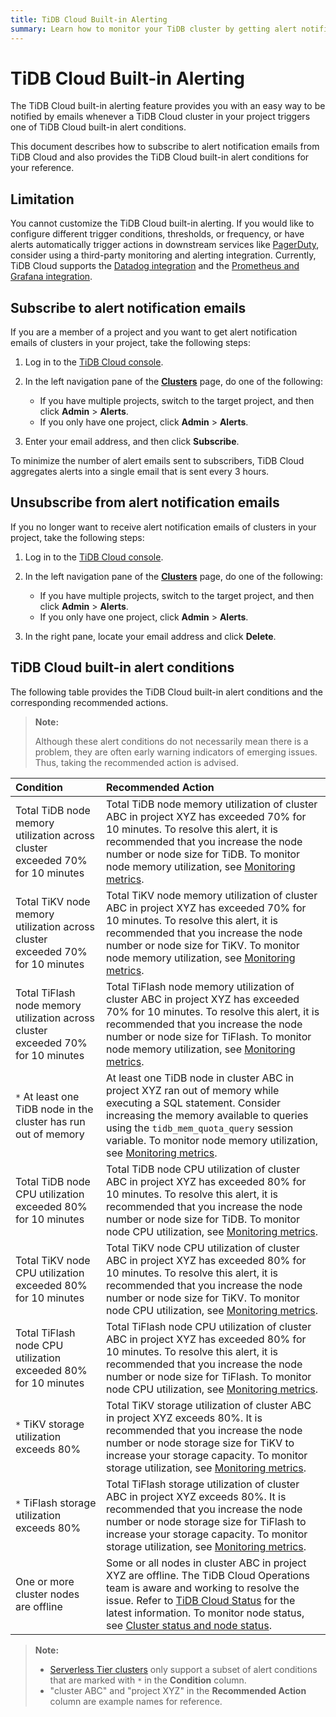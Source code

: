 ```yaml
---
title: TiDB Cloud Built-in Alerting
summary: Learn how to monitor your TiDB cluster by getting alert notification emails from TiDB Cloud.
---
```


# TiDB Cloud Built-in Alerting

The TiDB Cloud built-in alerting feature provides you with an easy way to be notified by emails whenever a TiDB Cloud cluster in your project triggers one of TiDB Cloud built-in alert conditions.

This document describes how to subscribe to alert notification emails from TiDB Cloud and also provides the TiDB Cloud built-in alert conditions for your reference.

## Limitation

You cannot customize the TiDB Cloud built-in alerting. If you would like to configure different trigger conditions, thresholds, or frequency, or have alerts automatically trigger actions in downstream services like [PagerDuty](https://www.pagerduty.com/docs/guides/datadog-integration-guide/), consider using a third-party monitoring and alerting integration. Currently, TiDB Cloud supports the [Datadog integration](/tidb-cloud/monitor-datadog-integration.md) and the [Prometheus and Grafana integration](/tidb-cloud/monitor-prometheus-and-grafana-integration.md).

## Subscribe to alert notification emails

If you are a member of a project and you want to get alert notification emails of clusters in your project, take the following steps:

1. Log in to the [TiDB Cloud console](https://tidbcloud.com).
2. In the left navigation pane of the [**Clusters**](https://tidbcloud.com/console/clusters) page, do one of the following:

    - If you have multiple projects, switch to the target project, and then click **Admin** > **Alerts**.
    - If you only have one project, click **Admin** > **Alerts**.

3. Enter your email address, and then click **Subscribe**.

To minimize the number of alert emails sent to subscribers, TiDB Cloud aggregates alerts into a single email that is sent every 3 hours.

## Unsubscribe from alert notification emails

If you no longer want to receive alert notification emails of clusters in your project, take the following steps:

1. Log in to the [TiDB Cloud console](https://tidbcloud.com).
2. In the left navigation pane of the [**Clusters**](https://tidbcloud.com/console/clusters) page, do one of the following:

    - If you have multiple projects, switch to the target project, and then click **Admin** > **Alerts**.
    - If you only have one project, click **Admin** > **Alerts**.

3. In the right pane, locate your email address and click **Delete**.

## TiDB Cloud built-in alert conditions

The following table provides the TiDB Cloud built-in alert conditions and the corresponding recommended actions.

> **Note:**
>
> Although these alert conditions do not necessarily mean there is a problem, they are often early warning indicators of emerging issues. Thus, taking the recommended action is advised.

| Condition | Recommended Action |
|:--- |:--- |
| Total TiDB node memory utilization across cluster exceeded 70% for 10 minutes | Total TiDB node memory utilization of cluster ABC in project XYZ has exceeded 70% for 10 minutes. To resolve this alert, it is recommended that you increase the node number or node size for TiDB. To monitor node memory utilization, see [Monitoring metrics](/tidb-cloud/monitor-tidb-cluster.md#monitoring-metrics). |
| Total TiKV node memory utilization across cluster exceeded 70% for 10 minutes | Total TiKV node memory utilization of cluster ABC in project XYZ has exceeded 70% for 10 minutes. To resolve this alert, it is recommended that you increase the node number or node size for TiKV. To monitor node memory utilization, see [Monitoring metrics](/tidb-cloud/monitor-tidb-cluster.md#monitoring-metrics). |
| Total TiFlash node memory utilization across cluster exceeded 70% for 10 minutes | Total TiFlash node memory utilization of cluster ABC in project XYZ has exceeded 70% for 10 minutes. To resolve this alert, it is recommended that you increase the node number or node size for TiFlash. To monitor node memory utilization, see [Monitoring metrics](/tidb-cloud/monitor-tidb-cluster.md#monitoring-metrics). |
|`*` At least one TiDB node in the cluster has run out of memory | At least one TiDB node in cluster ABC in project XYZ ran out of memory while executing a SQL statement. Consider increasing the memory available to queries using the `tidb_mem_quota_query` session variable. To monitor node memory utilization, see [Monitoring metrics](/tidb-cloud/monitor-tidb-cluster.md#monitoring-metrics). |
| Total TiDB node CPU utilization exceeded 80% for 10 minutes | Total TiDB node CPU utilization of cluster ABC in project XYZ has exceeded 80% for 10 minutes. To resolve this alert, it is recommended that you increase the node number or node size for TiDB. To monitor node CPU utilization, see [Monitoring metrics](/tidb-cloud/monitor-tidb-cluster.md#monitoring-metrics). |
| Total TiKV node CPU utilization exceeded 80% for 10 minutes | Total TiKV node CPU utilization of cluster ABC in project XYZ has exceeded 80% for 10 minutes. To resolve this alert, it is recommended that you increase the node number or node size for TiKV. To monitor node CPU utilization, see [Monitoring metrics](/tidb-cloud/monitor-tidb-cluster.md#monitoring-metrics). |
| Total TiFlash node CPU utilization exceeded 80% for 10 minutes | Total TiFlash node CPU utilization of cluster ABC in project XYZ has exceeded 80% for 10 minutes. To resolve this alert, it is recommended that you increase the node number or node size for TiFlash. To monitor node CPU utilization, see [Monitoring metrics](/tidb-cloud/monitor-tidb-cluster.md#monitoring-metrics). |
|`*` TiKV storage utilization exceeds 80% | Total TiKV storage utilization of cluster ABC in project XYZ exceeds 80%. It is recommended that you increase the node number or node storage size for TiKV to increase your storage capacity. To monitor storage utilization, see [Monitoring metrics](/tidb-cloud/monitor-tidb-cluster.md#monitoring-metrics). |
|`*` TiFlash storage utilization exceeds 80% | Total TiFlash storage utilization of cluster ABC in project XYZ exceeds 80%. It is recommended that you increase the node number or node storage size for TiFlash to increase your storage capacity. To monitor storage utilization, see [Monitoring metrics](/tidb-cloud/monitor-tidb-cluster.md#monitoring-metrics). |
| One or more cluster nodes are offline | Some or all nodes in cluster ABC in project XYZ are offline. The TiDB Cloud Operations team is aware and working to resolve the issue. Refer to [TiDB Cloud Status](https://status.tidbcloud.com/) for the latest information. To monitor node status, see [Cluster status and node status](/tidb-cloud/monitor-tidb-cluster.md#cluster-status-and-node-status).  |

> **Note:**
>
> - [Serverless Tier clusters](/tidb-cloud/select-cluster-tier.md#serverless-tier-beta) only support a subset of alert conditions that are marked with `*` in the **Condition** column.
> - "cluster ABC" and "project XYZ" in the **Recommended Action** column are example names for reference.
